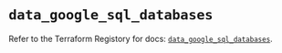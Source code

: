 # `data_google_sql_databases`

Refer to the Terraform Registory for docs: [`data_google_sql_databases`](https://www.terraform.io/docs/providers/google-beta/d/google_sql_databases).
